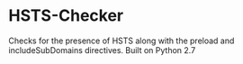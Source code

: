 # HSTS-Checker
Checks for the presence of HSTS along with the preload and includeSubDomains directives.
Built on Python 2.7
